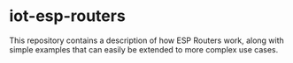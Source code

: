 # iot-esp-routers
This repository contains a description of how ESP Routers work, along with simple examples that can easily be extended to more complex use cases.
